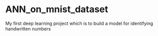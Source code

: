 # ANN_on_mnist_dataset
My first deep learning project which is to build a model for identifying handwritten numbers 
